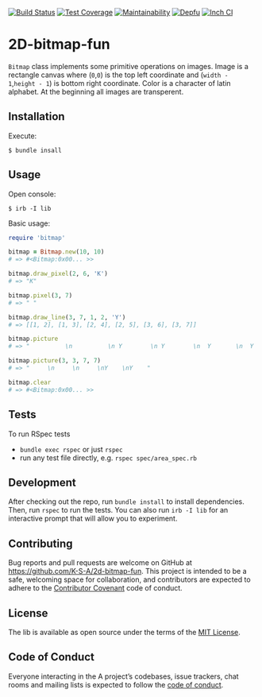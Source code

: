 [![Build Status](https://travis-ci.com/K-S-A/2d-bitmap-fun.svg?branch=master)](https://travis-ci.com/K-S-A/2d-bitmap-fun)
[![Test Coverage](https://api.codeclimate.com/v1/badges/79dfc961451bdb33db81/test_coverage)](https://codeclimate.com/github/K-S-A/2d-bitmap-fun/test_coverage)
[![Maintainability](https://api.codeclimate.com/v1/badges/79dfc961451bdb33db81/maintainability)](https://codeclimate.com/github/K-S-A/2d-bitmap-fun/maintainability)
[![Depfu](https://badges.depfu.com/badges/98b38f769188cb97c7968a2ea8951db3/overview.svg)](https://depfu.com/github/K-S-A/2d-bitmap-fun?project=Bundler)
[![Inch CI](https://inch-ci.org/github/K-S-A/2d-bitmap-fun.svg?branch=master&amp;style=flat)](https://inch-ci.org/github/K-S-A/2d-bitmap-fun)

# 2D-bitmap-fun

`Bitmap` class implements some primitive operations on images.
Image is a rectangle canvas where (`0`,`0`) is the top left coordinate and (`width - 1`,`height - 1`) is bottom right coordinate. Color is a character of latin alphabet. At the beginning all images are transperent.

## Installation
Execute:

```console
$ bundle insall
```

## Usage

Open console:

```console
$ irb -I lib
```

Basic usage:

```ruby
require 'bitmap'

bitmap = Bitmap.new(10, 10)
# => #<Bitmap:0x00... >>

bitmap.draw_pixel(2, 6, 'K')
# => "K"

bitmap.pixel(3, 7)
# => " "

bitmap.draw_line(3, 7, 1, 2, 'Y')
# => [[1, 2], [1, 3], [2, 4], [2, 5], [3, 6], [3, 7]]

bitmap.picture
# => "          \n          \n Y        \n Y        \n  Y       \n  Y       \n  KY      \n   Y      \n          \n          "

bitmap.picture(3, 3, 7, 7)
# => "     \n     \n     \nY    \nY    "

bitmap.clear
# => #<Bitmap:0x00... >>
```
## Tests

To run RSpec tests

* `bundle exec rspec` or just `rspec`
* run any test file directly, e.g. `rspec spec/area_spec.rb`

## Development

After checking out the repo, run `bundle install` to install dependencies. Then, run `rspec` to run the tests. You can also run `irb -I lib` for an interactive prompt that will allow you to experiment.

## Contributing

Bug reports and pull requests are welcome on GitHub at https://github.com/K-S-A/2d-bitmap-fun. This project is intended to be a safe, welcoming space for collaboration, and contributors are expected to adhere to the [Contributor Covenant](http://contributor-covenant.org) code of conduct.

## License

The lib is available as open source under the terms of the [MIT License](https://opensource.org/licenses/MIT).

## Code of Conduct

Everyone interacting in the A project’s codebases, issue trackers, chat rooms and mailing lists is expected to follow the [code of conduct](https://github.com/K-S-A/2d-bitmap-fun/blob/master/CODE_OF_CONDUCT.md).
